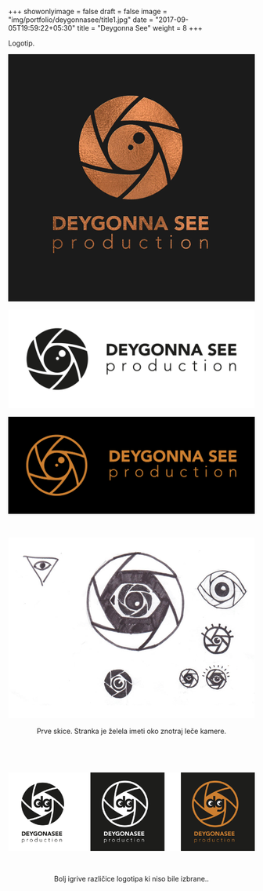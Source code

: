 +++
showonlyimage = false
draft = false
image = "img/portfolio/deygonnasee/title1.jpg"
date = "2017-09-05T19:59:22+05:30"
title = "Deygonna See"
weight = 8
+++

Logotip.

<!--more-->



![Deygonna See logotype bronze](/img/portfolio/deygonnasee/title1.jpg)

![Deygonna See logotype black white](/img/portfolio/deygonnasee/logo-dgs3.png)

![Deygonna See logotype line](/img/portfolio/deygonnasee/logo-dgs9.png)

&nbsp;

![4](/img/portfolio/deygonnasee/dgs-sketches.jpg)

<p style="text-align: center;">Prve skice. Stranka je želela imeti oko znotraj leče kamere.</p>

&nbsp;

&nbsp;

![Deygonna See logotype line](/img/portfolio/deygonnasee/logo-dg-2.png)

&nbsp;
<p style="text-align: center;">Bolj igrive različice logotipa ki niso bile izbrane..</p>
